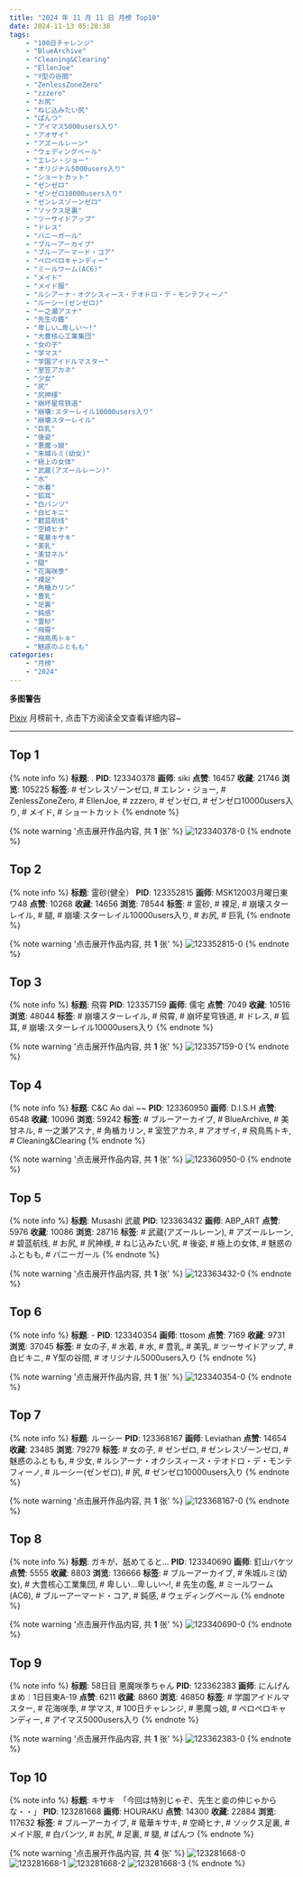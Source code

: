 ```yaml
---
title: "2024 年 11 月 11 日 月榜 Top10"
date: 2024-11-13 05:28:38
tags:
    - "100日チャレンジ"
    - "BlueArchive"
    - "Cleaning&Clearing"
    - "EllenJoe"
    - "Y型の谷間"
    - "ZenlessZoneZero"
    - "zzzero"
    - "お尻"
    - "ねじ込みたい尻"
    - "ぱんつ"
    - "アイマス5000users入り"
    - "アオザイ"
    - "アズールレーン"
    - "ウェディングベール"
    - "エレン・ジョー"
    - "オリジナル5000users入り"
    - "ショートカット"
    - "ゼンゼロ"
    - "ゼンゼロ10000users入り"
    - "ゼンレスゾーンゼロ"
    - "ソックス足裏"
    - "ツーサイドアップ"
    - "ドレス"
    - "バニーガール"
    - "ブルーアーカイブ"
    - "ブルーアーマード・コア"
    - "ペロペロキャンディー"
    - "ミールワーム(AC6)"
    - "メイド"
    - "メイド服"
    - "ルシアーナ・オクシスィース・テオドロ・デ・モンテフィーノ"
    - "ルーシー(ゼンゼロ)"
    - "一之瀬アスナ"
    - "先生の鑑"
    - "卑しい…卑しい〜!"
    - "大豊核心工業集団"
    - "女の子"
    - "学マス"
    - "学園アイドルマスター"
    - "室笠アカネ"
    - "少女"
    - "尻"
    - "尻神様"
    - "崩坏星穹铁道"
    - "崩壊:スターレイル10000users入り"
    - "崩壊スターレイル"
    - "巨乳"
    - "後姿"
    - "悪魔っ娘"
    - "朱城ルミ(幼女)"
    - "極上の女体"
    - "武蔵(アズールレーン)"
    - "水"
    - "水着"
    - "狐耳"
    - "白パンツ"
    - "白ビキニ"
    - "碧蓝航线"
    - "空崎ヒナ"
    - "竜華キサキ"
    - "美乳"
    - "美甘ネル"
    - "腿"
    - "花海咲季"
    - "裸足"
    - "角楯カリン"
    - "豊乳"
    - "足裏"
    - "鈍感"
    - "霊砂"
    - "飛霄"
    - "飛鳥馬トキ"
    - "魅惑のふともも"
categories:
    - "月榜"
    - "2024"
---
```


<i class="fa fa-triangle-exclamation"></i>**多图警告**<i class="fa fa-triangle-exclamation"></i>

[Pixiv](https://www.pixiv.net/) 月榜前十, 点击下方阅读全文查看详细内容~

<!-- more -->

---

## Top 1

{% note info %}
**标题**: .
**PID**: 123340378 **画师**: siki
**点赞**: 16457 **收藏**: 21746 **浏览**: 105225
**标签**: # ゼンレスゾーンゼロ, # エレン・ジョー, # ZenlessZoneZero, # EllenJoe, # zzzero, # ゼンゼロ, # ゼンゼロ10000users入り, # メイド, # ショートカット
{% endnote %}

{% note warning '点击展开作品内容, 共 **1** 张' %}
![123340378-0](https://i.pixiv.re/img-original/img/2024/10/15/00/00/35/123340378_p0.jpg)
{% endnote %}

## Top 2

{% note info %}
**标题**: 霊砂(健全）
**PID**: 123352815 **画师**: MSK12003月曜日東ワ48
**点赞**: 10268 **收藏**: 14656 **浏览**: 78544
**标签**: # 霊砂, # 裸足, # 崩壊スターレイル, # 腿, # 崩壊:スターレイル10000users入り, # お尻, # 巨乳
{% endnote %}

{% note warning '点击展开作品内容, 共 **1** 张' %}
![123352815-0](https://i.pixiv.re/img-original/img/2024/10/15/13/34/38/123352815_p0.jpg)
{% endnote %}

## Top 3

{% note info %}
**标题**: 飛霄
**PID**: 123357159 **画师**: 儒宅
**点赞**: 7049 **收藏**: 10516 **浏览**: 48044
**标签**: # 崩壊スターレイル, # 飛霄, # 崩坏星穹铁道, # ドレス, # 狐耳, # 崩壊:スターレイル10000users入り
{% endnote %}

{% note warning '点击展开作品内容, 共 **1** 张' %}
![123357159-0](https://i.pixiv.re/img-original/img/2024/10/15/18/00/08/123357159_p0.jpg)
{% endnote %}

## Top 4

{% note info %}
**标题**: C&C Ao dai ~~
**PID**: 123360950 **画师**: D.I.S.H
**点赞**: 6548 **收藏**: 10096 **浏览**: 59242
**标签**: # ブルーアーカイブ, # BlueArchive, # 美甘ネル, # 一之瀬アスナ, # 角楯カリン, # 室笠アカネ, # アオザイ, # 飛鳥馬トキ, # Cleaning&Clearing
{% endnote %}

{% note warning '点击展开作品内容, 共 **1** 张' %}
![123360950-0](https://i.pixiv.re/img-original/img/2024/10/15/20/20/18/123360950_p0.jpg)
{% endnote %}

## Top 5

{% note info %}
**标题**: Musashi 武蔵
**PID**: 123363432 **画师**: ABP_ART
**点赞**: 5976 **收藏**: 10086 **浏览**: 28716
**标签**: # 武蔵(アズールレーン), # アズールレーン, # 碧蓝航线, # お尻, # 尻神様, # ねじ込みたい尻, # 後姿, # 極上の女体, # 魅惑のふともも, # バニーガール
{% endnote %}

{% note warning '点击展开作品内容, 共 **1** 张' %}
![123363432-0](https://i.pixiv.re/img-original/img/2024/10/15/21/39/04/123363432_p0.jpg)
{% endnote %}

## Top 6

{% note info %}
**标题**: -
**PID**: 123340354 **画师**: ttosom
**点赞**: 7169 **收藏**: 9731 **浏览**: 37045
**标签**: # 女の子, # 水着, # 水, # 豊乳, # 美乳, # ツーサイドアップ, # 白ビキニ, # Y型の谷間, # オリジナル5000users入り
{% endnote %}

{% note warning '点击展开作品内容, 共 **1** 张' %}
![123340354-0](https://i.pixiv.re/img-original/img/2024/10/15/00/00/29/123340354_p0.jpg)
{% endnote %}

## Top 7

{% note info %}
**标题**: ルーシー
**PID**: 123368167 **画师**: Leviathan
**点赞**: 14654 **收藏**: 23485 **浏览**: 79279
**标签**: # 女の子, # ゼンゼロ, # ゼンレスゾーンゼロ, # 魅惑のふともも, # 少女, # ルシアーナ・オクシスィース・テオドロ・デ・モンテフィーノ, # ルーシー(ゼンゼロ), # 尻, # ゼンゼロ10000users入り
{% endnote %}

{% note warning '点击展开作品内容, 共 **1** 张' %}
![123368167-0](https://i.pixiv.re/img-original/img/2024/10/16/00/00/05/123368167_p0.jpg)
{% endnote %}

## Top 8

{% note info %}
**标题**: ガキが、舐めてると…
**PID**: 123340690 **画师**: 釘山バケツ
**点赞**: 5555 **收藏**: 8803 **浏览**: 136666
**标签**: # ブルーアーカイブ, # 朱城ルミ(幼女), # 大豊核心工業集団, # 卑しい…卑しい〜!, # 先生の鑑, # ミールワーム(AC6), # ブルーアーマード・コア, # 鈍感, # ウェディングベール
{% endnote %}

{% note warning '点击展开作品内容, 共 **1** 张' %}
![123340690-0](https://i.pixiv.re/img-original/img/2024/10/15/00/03/13/123340690_p0.jpg)
{% endnote %}

## Top 9

{% note info %}
**标题**: 58日目 悪魔咲季ちゃん
**PID**: 123362383 **画师**: にんげんまめ￤1日目東A-19
**点赞**: 6211 **收藏**: 8860 **浏览**: 46850
**标签**: # 学園アイドルマスター, # 花海咲季, # 学マス, # 100日チャレンジ, # 悪魔っ娘, # ペロペロキャンディー, # アイマス5000users入り
{% endnote %}

{% note warning '点击展开作品内容, 共 **1** 张' %}
![123362383-0](https://i.pixiv.re/img-original/img/2024/10/15/21/03/30/123362383_p0.png)
{% endnote %}

## Top 10

{% note info %}
**标题**: キサキ　「今回は特別じゃぞ、先生と妾の仲じゃからな・・」
**PID**: 123281668 **画师**: HOURAKU
**点赞**: 14300 **收藏**: 22884 **浏览**: 117632
**标签**: # ブルーアーカイブ, # 竜華キサキ, # 空崎ヒナ, # ソックス足裏, # メイド服, # 白パンツ, # お尻, # 足裏, # 腿, # ぱんつ
{% endnote %}

{% note warning '点击展开作品内容, 共 **4** 张' %}
![123281668-0](https://i.pixiv.re/img-original/img/2024/10/13/08/00/05/123281668_p0.jpg)
![123281668-1](https://i.pixiv.re/img-original/img/2024/10/13/08/00/05/123281668_p1.jpg)
![123281668-2](https://i.pixiv.re/img-original/img/2024/10/13/08/00/05/123281668_p2.jpg)
![123281668-3](https://i.pixiv.re/img-original/img/2024/10/13/08/00/05/123281668_p3.jpg)
{% endnote %}
